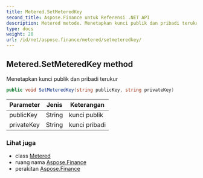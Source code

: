 ```yaml
---
title: Metered.SetMeteredKey
second_title: Aspose.Finance untuk Referensi .NET API
description: Metered metode. Menetapkan kunci publik dan pribadi terukur
type: docs
weight: 20
url: /id/net/aspose.finance/metered/setmeteredkey/
---
```

## Metered.SetMeteredKey method

Menetapkan kunci publik dan pribadi terukur

```csharp
public void SetMeteredKey(string publicKey, string privateKey)
```

| Parameter | Jenis | Keterangan |
| --- | --- | --- |
| publicKey | String | kunci publik |
| privateKey | String | kunci pribadi |

### Lihat juga

* class [Metered](../)
* ruang nama [Aspose.Finance](../../metered/)
* perakitan [Aspose.Finance](../../../)


